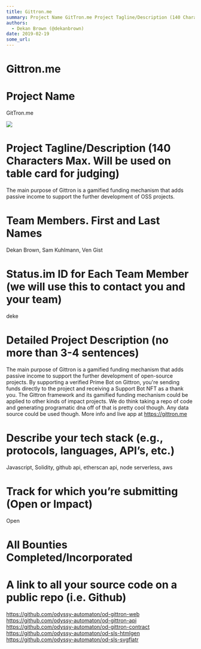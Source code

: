 ```yaml
---
title: Gittron.me
summary: Project Name GitTron.me Project Tagline/Description (140 Characters Max. Will be used on table card for judging) The main purpose of Gittron is a gamified funding mechanism that adds passive income to support the further development of OSS projects. Team Members. First and Last Names Dekan Brown, Sam Kuhlmann, Ven Gist Status.im ID for Each Team Member (we will use this to contact you and your team) deke Detailed Project Description (no more than 3-4 sentences) The main purpose of Gittron is a g
authors:
  - Dekan Brown (@dekanbrown)
date: 2019-02-19
some_url: 
---
```


# Gittron.me


# Project Name
GitTron.me

![](https://api.kauri.io:443/ipfs/QmQwER4xthDxadooYGNhLHazHtduPjqg1hyqevF9dPGAEe)


# Project Tagline/Description (140 Characters Max. Will be used on table card for judging)
The main purpose of Gittron is a gamified funding mechanism that adds passive income to support the further development of OSS projects. 

# Team Members. First and Last Names
Dekan Brown, Sam Kuhlmann, Ven Gist

# Status.im ID for Each Team Member (we will use this to contact you and your team)
deke

# Detailed Project Description (no more than 3-4 sentences)
The main purpose of Gittron is a gamified funding mechanism that adds passive income to support the further development of open-source projects. By supporting a verified Prime Bot on Gittron, you're sending funds directly to the project and receiving a Support Bot NFT as a thank you. The Gittron framework and its gamified funding mechanism could be applied to other kinds of impact projects. We do think taking a repo of code and generating programatic dna off of that is pretty cool though. Any data source could be used though. More info and live app at https://gittron.me

# Describe your tech stack (e.g., protocols, languages, API’s, etc.)
Javascript, Solidity, github api, etherscan api, node serverless, aws

# Track for which you’re submitting (Open or Impact)
Open

# All Bounties Completed/Incorporated


# A link to all your source code on a public repo (i.e. Github)
https://github.com/odyssy-automaton/od-gittron-web
https://github.com/odyssy-automaton/od-gittron-api
https://github.com/odyssy-automaton/od-gittron-contract
https://github.com/odyssy-automaton/od-sls-htmlgen
https://github.com/odyssy-automaton/od-sls-svgflatr



